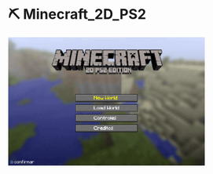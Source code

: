 # ⛏️ Minecraft_2D_PS2
<img src="README%20Assets/Main%20Menu.png" alt="Minecraft 2D main menu" width="400"/>
